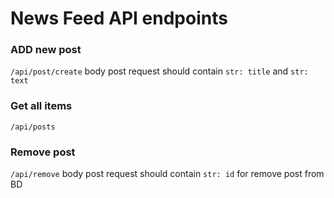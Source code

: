 # News Feed API endpoints

### ADD new post 
`/api/post/create` 
body post request should contain `str: title` and `str: text`

### Get all items
`/api/posts`

### Remove post 

`/api/remove`
body post request should contain `str: id` for remove post from BD


